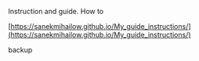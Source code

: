 Instruction and guide. How to

[https://sanekmihailow.github.io/My_guide_instructions/](https://sanekmihailow.github.io/My_guide_instructions/)

backup
